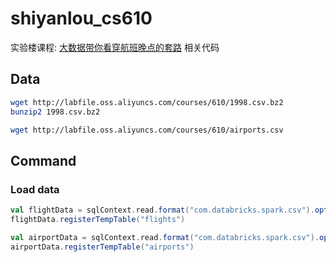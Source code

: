 shiyanlou_cs610
===============

实验楼课程: [大数据带你看穿航班晚点的套路](https://www.shiyanlou.com/courses/610) 相关代码

## Data

```sh
wget http://labfile.oss.aliyuncs.com/courses/610/1998.csv.bz2
bunzip2 1998.csv.bz2

wget http://labfile.oss.aliyuncs.com/courses/610/airports.csv
```

## Command

### Load data

```scala
val flightData = sqlContext.read.format("com.databricks.spark.csv").option("header","true").load("/home/shiyanlou/Code/shiyanlou_cs610/1998.csv")
flightData.registerTempTable("flights")

val airportData = sqlContext.read.format("com.databricks.spark.csv").option("header","true").load("/home/shiyanlou/Code/shiyanlou_cs610/airports-csv.csv")
airportData.registerTempTable("airports")
```
